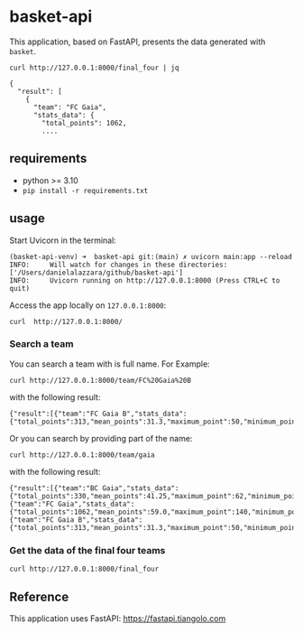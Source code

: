 # basket-api
This application, based on FastAPI, presents the data generated with `basket`.

```
curl http://127.0.0.1:8000/final_four | jq

{
  "result": [
    {
      "team": "FC Gaia",
      "stats_data": {
        "total_points": 1062,
        ....
```

## requirements
- python >= 3.10
- `pip install -r requirements.txt`

## usage
Start Uvicorn in the terminal:
```
(basket-api-venv) ➜  basket-api git:(main) ✗ uvicorn main:app --reload
INFO:     Will watch for changes in these directories: ['/Users/danielalazzara/github/basket-api']
INFO:     Uvicorn running on http://127.0.0.1:8000 (Press CTRL+C to quit)
```
Access the app locally on `127.0.0.1:8000`:
```
curl  http://127.0.0.1:8000/
```

### Search a team
You can search a team with is full name. For Example:
```
curl http://127.0.0.1:8000/team/FC%20Gaia%20B
```
with the following result:
```
{"result":[{"team":"FC Gaia B","stats_data":{"total_points":313,"mean_points":31.3,"maximum_point":50,"minimum_point":4,"games_played":10,"wins":4,"wins_percentage":0.4}}]}%
```

Or you can search by providing part of the name:
```
curl http://127.0.0.1:8000/team/gaia
```
with the following result:
```
{"result":[{"team":"BC Gaia","stats_data":{"total_points":330,"mean_points":41.25,"maximum_point":62,"minimum_point":0,"games_played":8,"wins":6,"wins_percentage":0.75}},{"team":"FC Gaia","stats_data":{"total_points":1062,"mean_points":59.0,"maximum_point":140,"minimum_point":36,"games_played":18,"wins":11,"wins_percentage":0.6111111111111112}},{"team":"FC Gaia B","stats_data":{"total_points":313,"mean_points":31.3,"maximum_point":50,"minimum_point":4,"games_played":10,"wins":4,"wins_percentage":0.4}}]}%
```


### Get the data of the final four teams
```
curl http://127.0.0.1:8000/final_four
```

## Reference
This application uses FastAPI: https://fastapi.tiangolo.com